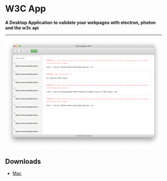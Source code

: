 # W3C App

**A Desktop Application to validate your webpages with electron, photon and the w3c api**

---

<p align="center"><img width="600" src="assets/preview.png"></p>

## Downloads
- <a download="w3c-app" href="https://github.com/janmarkuslanger/w3c-app/blob/master/release-builds/mac.tar.gz">Mac</a> 
